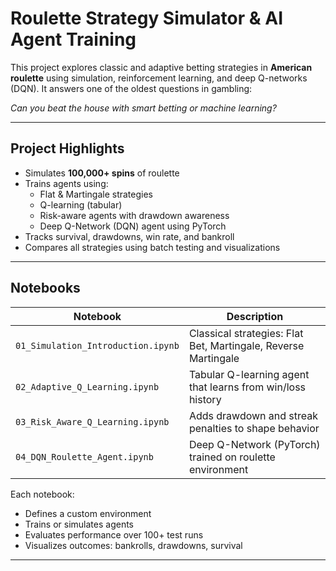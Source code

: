 # Roulette Strategy Simulator & AI Agent Training

This project explores classic and adaptive betting strategies in **American roulette** using simulation, reinforcement learning, and deep Q-networks (DQN). It answers one of the oldest questions in gambling:

 *Can you beat the house with smart betting or machine learning?*

---

## Project Highlights

- Simulates **100,000+ spins** of roulette
- Trains agents using:
  - Flat & Martingale strategies
  - Q-learning (tabular)
  - Risk-aware agents with drawdown awareness
  - Deep Q-Network (DQN) agent using PyTorch
- Tracks survival, drawdowns, win rate, and bankroll
- Compares all strategies using batch testing and visualizations

---

## Notebooks

| Notebook | Description |
|---------|-------------|
| `01_Simulation_Introduction.ipynb` | Classical strategies: Flat Bet, Martingale, Reverse Martingale |
| `02_Adaptive_Q_Learning.ipynb` | Tabular Q-learning agent that learns from win/loss history |
| `03_Risk_Aware_Q_Learning.ipynb` | Adds drawdown and streak penalties to shape behavior |
| `04_DQN_Roulette_Agent.ipynb` | Deep Q-Network (PyTorch) trained on roulette environment |

Each notebook:
- Defines a custom environment
- Trains or simulates agents
- Evaluates performance over 100+ test runs
- Visualizes outcomes: bankrolls, drawdowns, survival

---
